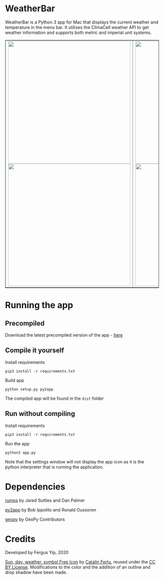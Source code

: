 # WeatherBar

WeatherBar is a Python 3 app for Mac that displays the current weather and temperature in the menu bar. It utilises the ClimaCell weather API to get weather information and supports both metric and imperial unit systems.

<div align="center">
  <table border="none">
    <tr>
      <td>
        <img
          src="https://raw.githubusercontent.com/FergusYip/WeatherBarApp/master/images/sunny.png"
          width="400"
        />
        <br />
        <img
          src="https://raw.githubusercontent.com/FergusYip/WeatherBarApp/master/images/celsius.png"
          width="400"
        />
      </td>
      <td>
        <img
          src="https://raw.githubusercontent.com/FergusYip/WeatherBarApp/master/images/rain.png"
          width="400"
        />
        <br />
        <img
          src="https://raw.githubusercontent.com/FergusYip/WeatherBarApp/master/images/fahrenheit.png"
          width="400"
        />
      </td>
    </tr>
  </table>
</div>

# Running the app

## Precompiled

Download the latest precompiled version of the app - [here](https://github.com/FergusYip/DrinkMoreApp/releases)

## Compile it yourself

Install requirements

`pip3 install -r requirements.txt`

Build app

`python setup.py py2app`

The compiled app will be found in the `dist` folder

## Run without compiling

Install requirements

`pip3 install -r requirements.txt`

Run the app

`python3 app.py`

Note that the settings window will not display the app icon as it is the python interpreter that is running the application.

# Dependencies

[rumps](https://pypi.org/project/rumps/) by Jared Suttles and Dan Palmer

[py2app](https://pypi.org/project/py2app/) by Bob Ippolito and Ronald Oussoren

[geopy](https://pypi.org/project/geopy/) by GeoPy Contributors

# Credits

Developed by Fergus Yip, 2020

[Sun, day, weather, symbol Free Icon](https://icon-icons.com/icon/droplet-of-water/83794) by [Catalin Fertu](http://catalinfertu.com/), reused under the [CC BY License](https://creativecommons.org/licenses/by/4.0/). Modifications to the color and the addition of an outline and drop shadow have been made.
